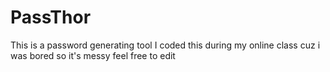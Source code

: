# PassThor

This is a password generating tool
I coded this during my online class cuz i was bored so it's messy
feel free to edit 

